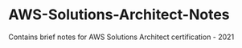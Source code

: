 # AWS-Solutions-Architect-Notes
Contains brief notes for AWS Solutions Architect certification - 2021
